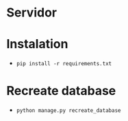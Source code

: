 # Servidor

# Instalation

* `pip install -r requirements.txt`

# Recreate database

* `python manage.py recreate_database`
